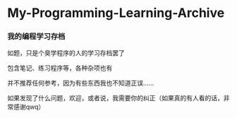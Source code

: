 # My-Programming-Learning-Archive
### 我的编程学习存档
如题，只是个臭学程序的人的学习存档罢了

包含笔记、练习程序等，各种杂项也有

并不推荐任何参考，因为有些东西我也不知道正误……

如果发现了什么问题，欢迎，或者说，我需要你的纠正（如果真的有人看的话，非常感谢qwq）
